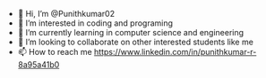 - 👋 Hi, I’m @Punithkumar02
- 👀 I’m interested in coding and programing 
- 🌱 I’m currently learning in computer science and engineering
- 💞️ I’m looking to collaborate on other interested students like me 
- 📫 How to reach me https://www.linkedin.com/in/punithkumar-r-8a95a41b0

<!---
Punithkumar02/Punithkumar02 is a ✨ special ✨ repository because its `README.md` (this file) appears on your GitHub profile.
You can click the Preview link to take a look at your changes.
--->
